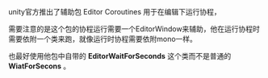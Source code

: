 unity官方推出了辅助包 Editor Coroutines 用于在编辑下运行协程，

需要注意的是这个包的协程运行需要一个EditorWindow来辅助，他在运行协程时需要依附一个类来跑，就像运行时协程需要依附mono一样。

也最好使用他包中自带的 **EditorWaitForSeconds** 这个类而不是普通的**WiatForSecons** 。


